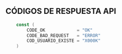## CÓDIGOS DE RESPUESTA API

```go
    const (
        CODE_OK            = "OK"
        CODE_BAD_REQUEST   = "ERROR"
        COD_USUARIO_EXISTE = "X000K"
    )
```